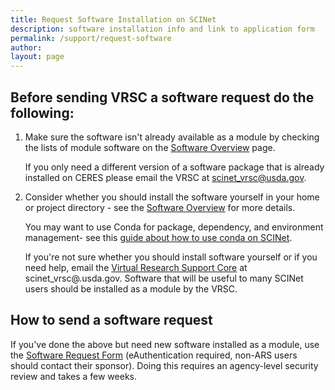 ```yaml
---
title: Request Software Installation on SCINet
description: software installation info and link to application form
permalink: /support/request-software
author:
layout: page
---
```


## Before sending VRSC a software request do the following: 

1) Make sure the software isn't already available as a module by checking the lists of module software on the [Software Overview](https://usda-ars-gbru.github.io/scinet-site/guide/software) page. 

   If you only need a different version of a software package that is already installed on CERES please email the VRSC at scinet_vrsc@usda.gov.

2) Consider whether you should install the software yourself in your home or project directory - see the [Software Overview](https://usda-ars-gbru.github.io/scinet-site/guide/software) for more details. 

   You may want to use Conda for package, dependency, and environment management- see this [guide about how to use conda on SCINet](https://public.3.basecamp.com/p/zPVBsTPGSnm36h3dtjeRceRp). 

   If you're not sure whether you should install software yourself or if you need help, email the [Virtual Research Support Core](https://usda-ars-gbru.github.io/scinet-site/support/vsrc/) at scinet_vrsc@.usda.gov. Software that will be useful to many SCINet users should be installed as a module by the VRSC.


## How to send a software request
If you've done the above but need new software installed as a module, use the [Software Request Form](https://e.arsnet.usda.gov/sites/OCIO/scinet/Lists/Software%20Approval/Main1.aspx) (eAuthentication required, non-ARS users should contact their sponsor). Doing this requires an agency-level security review and takes a few weeks.
